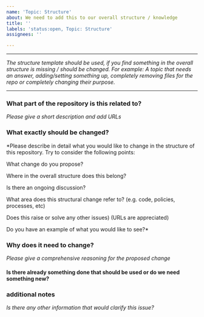 ```yaml
---
name: 'Topic: Structure'
about: We need to add this to our overall structure / knowledge
title: ''
labels: 'status:open, Topic: Structure'
assignees: ''

---
```


---

*The structure template should be used, if you find something in the overall structure is missing / should be changed. For example: A topic that needs an answer, adding/setting something up, completely removing files for the repo or completely changing their purpose.*

---


### What part of the repository is this related to?

*Please give a short description and add URLs*

### What exactly should be changed?

*Please describe in detail what you would like to change in the structure of this repository. Try to consider the following points: 

What change do you propose?

Where in the overall structure does this belong?

Is there an ongoing discussion?

What area does this structural change refer to? (e.g. code, policies, processes, etc)

Does this raise or solve any other issues) (URLs are appreciated)

Do you have an example of what you would like to see?* 


### Why does it need to change?

*Please give a comprehensive reasoning for the proposed change*


#### Is there already something done that should be used or do we need something new?

### additional notes

*Is there any other information that would clarify this issue?*

